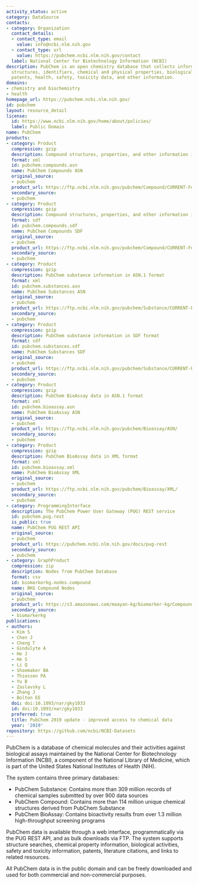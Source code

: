 ```yaml
---
activity_status: active
category: DataSource
contacts:
- category: Organization
  contact_details:
  - contact_type: email
    value: info@ncbi.nlm.nih.gov
  - contact_type: url
    value: https://pubchem.ncbi.nlm.nih.gov/contact
  label: National Center for Biotechnology Information (NCBI)
description: PubChem is an open chemistry database that collects information on chemical
  structures, identifiers, chemical and physical properties, biological activities,
  patents, health, safety, toxicity data, and other information.
domains:
- chemistry and biochemistry
- health
homepage_url: https://pubchem.ncbi.nlm.nih.gov/
id: pubchem
layout: resource_detail
license:
  id: https://www.ncbi.nlm.nih.gov/home/about/policies/
  label: Public Domain
name: PubChem
products:
- category: Product
  compression: gzip
  description: Compound structures, properties, and other information in ASN.1 format
  format: xml
  id: pubchem.compounds.asn
  name: PubChem Compounds ASN
  original_source:
  - pubchem
  product_url: https://ftp.ncbi.nlm.nih.gov/pubchem/Compound/CURRENT-Full/ASN/
  secondary_source:
  - pubchem
- category: Product
  compression: gzip
  description: Compound structures, properties, and other information in SDF format
  format: sdf
  id: pubchem.compounds.sdf
  name: PubChem Compounds SDF
  original_source:
  - pubchem
  product_url: https://ftp.ncbi.nlm.nih.gov/pubchem/Compound/CURRENT-Full/SDF/
  secondary_source:
  - pubchem
- category: Product
  compression: gzip
  description: PubChem substance information in ASN.1 format
  format: xml
  id: pubchem.substances.asn
  name: PubChem Substances ASN
  original_source:
  - pubchem
  product_url: https://ftp.ncbi.nlm.nih.gov/pubchem/Substance/CURRENT-Full/ASN/
  secondary_source:
  - pubchem
- category: Product
  compression: gzip
  description: PubChem substance information in SDF format
  format: sdf
  id: pubchem.substances.sdf
  name: PubChem Substances SDF
  original_source:
  - pubchem
  product_url: https://ftp.ncbi.nlm.nih.gov/pubchem/Substance/CURRENT-Full/SDF/
  secondary_source:
  - pubchem
- category: Product
  compression: gzip
  description: PubChem BioAssay data in ASN.1 format
  format: xml
  id: pubchem.bioassay.asn
  name: PubChem BioAssay ASN
  original_source:
  - pubchem
  product_url: https://ftp.ncbi.nlm.nih.gov/pubchem/Bioassay/ASN/
  secondary_source:
  - pubchem
- category: Product
  compression: gzip
  description: PubChem BioAssay data in XML format
  format: xml
  id: pubchem.bioassay.xml
  name: PubChem BioAssay XML
  original_source:
  - pubchem
  product_url: https://ftp.ncbi.nlm.nih.gov/pubchem/Bioassay/XML/
  secondary_source:
  - pubchem
- category: ProgrammingInterface
  description: The PubChem Power User Gateway (PUG) REST service
  id: pubchem.pug.rest
  is_public: true
  name: PubChem PUG REST API
  original_source:
  - pubchem
  product_url: https://pubchem.ncbi.nlm.nih.gov/docs/pug-rest
  secondary_source:
  - pubchem
- category: GraphProduct
  compression: zip
  description: Nodes from PubChem Database
  format: csv
  id: biomarkerkg.nodes.compound
  name: BKG Compound Nodes
  original_source:
  - pubchem
  product_url: https://s3.amazonaws.com/maayan-kg/biomarker-kg/Compound.nodes.zip
  secondary_source:
  - biomarkerkg
publications:
- authors:
  - Kim S
  - Chen J
  - Cheng T
  - Gindulyte A
  - He J
  - He S
  - Li Q
  - Shoemaker BA
  - Thiessen PA
  - Yu B
  - Zaslavsky L
  - Zhang J
  - Bolton EE
  doi: doi:10.1093/nar/gky1033
  id: doi:10.1093/nar/gky1033
  preferred: true
  title: PubChem 2019 update - improved access to chemical data
  year: '2019'
repository: https://github.com/ncbi/NCBI-Datasets
---
```

PubChem is a database of chemical molecules and their activities against biological assays maintained by the National Center for Biotechnology Information (NCBI), a component of the National Library of Medicine, which is part of the United States National Institutes of Health (NIH).

The system contains three primary databases:
- PubChem Substance: Contains more than 309 million records of chemical samples submitted by over 900 data sources
- PubChem Compound: Contains more than 114 million unique chemical structures derived from PubChem Substance
- PubChem BioAssay: Contains bioactivity results from over 1.3 million high-throughput screening programs

PubChem data is available through a web interface, programmatically via the PUG REST API, and as bulk downloads via FTP. The system supports structure searches, chemical property information, biological activities, safety and toxicity information, patents, literature citations, and links to related resources.

All PubChem data is in the public domain and can be freely downloaded and used for both commercial and non-commercial purposes.